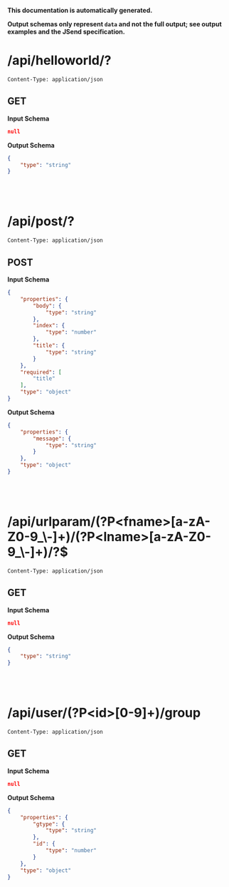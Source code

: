 **This documentation is automatically generated.**

**Output schemas only represent `data` and not the full output; see output examples and the JSend specification.**

# /api/helloworld/?

    Content-Type: application/json

## GET


**Input Schema**
```json
null
```



**Output Schema**
```json
{
    "type": "string"
}
```





<br>
<br>

# /api/post/?

    Content-Type: application/json

## POST


**Input Schema**
```json
{
    "properties": {
        "body": {
            "type": "string"
        },
        "index": {
            "type": "number"
        },
        "title": {
            "type": "string"
        }
    },
    "required": [
        "title"
    ],
    "type": "object"
}
```



**Output Schema**
```json
{
    "properties": {
        "message": {
            "type": "string"
        }
    },
    "type": "object"
}
```





<br>
<br>

# /api/urlparam/\(?P\<fname\>\[a\-zA\-Z0\-9\_\\\-\]\+\)/\(?P\<lname\>\[a\-zA\-Z0\-9\_\\\-\]\+\)/?$

    Content-Type: application/json

## GET


**Input Schema**
```json
null
```



**Output Schema**
```json
{
    "type": "string"
}
```





<br>
<br>

# /api/user/\(?P\<id\>\[0\-9\]\+\)/group

    Content-Type: application/json

## GET


**Input Schema**
```json
null
```



**Output Schema**
```json
{
    "properties": {
        "gtype": {
            "type": "string"
        },
        "id": {
            "type": "number"
        }
    },
    "type": "object"
}
```




